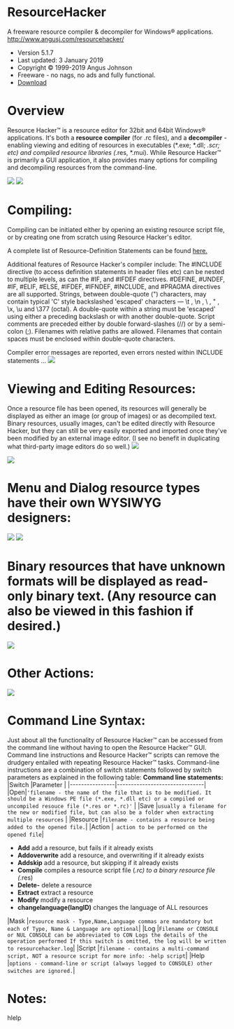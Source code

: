 # ResourceHacker
A freeware resource compiler &amp; decompiler for Windows® applications. http://www.angusj.com/resourcehacker/
- Version 5.1.7
- Last updated: 3 January 2019
- Copyright © 1999-2019 Angus Johnson
- Freeware - no nags, no ads and fully functional.
- [Download](https://github.com/EkeLachin/ResourceHacker/archive/refs/heads/main.zip)
# Overview
Resource Hacker™ is a resource editor for 32bit and 64bit Windows® applications. It's both a **resource compiler** (for .rc files), and a **decompiler** - enabling viewing and editing of resources in executables (*.exe; *.dll; *.scr; etc) and compiled resource libraries (*.res, *.mui). While Resource Hacker™ is primarily a GUI application, it also provides many options for compiling and decompiling resources from the command-line.

<img src="https://raw.githubusercontent.com/EkeLachin/ResourceHackerimg/main/resim_2023-03-24_121304145.png">

<img src="https://raw.githubusercontent.com/EkeLachin/ResourceHackerimg/main/resim_2023-03-24_121947871.png">

# Compiling:
Compiling can be initiated either by opening an existing resource script file, or by creating one from scratch using Resource Hacker's editor.

A complete list of Resource-Definition Statements can be found [here.](https://msdn.microsoft.com/en-us/library/windows/desktop/aa381043(v=vs.85).aspx)

Additional features of Resource Hacker's compiler include: The #INCLUDE directive (to access definition statements in header files etc) can be nested to multiple levels, as can the #IF, and #IFDEF directives. #DEFINE, #UNDEF, #IF, #ELIF, #ELSE, #IFDEF, #IFNDEF, #INCLUDE, and #PRAGMA directives are all supported. Strings, between double-quote (") characters, may contain typical 'C' style backslashed 'escaped' characters — \t , \n , \\ , \" , \x, \u and \377 (octal). A double-quote within a string must be 'escaped' using either a preceding backslash or with another double-quote. Script comments are preceded either by double forward-slashes (//) or by a semi-colon (;). Filenames with relative paths are allowed. Filenames that contain spaces must be enclosed within double-quote characters.

Compiler error messages are reported, even errors nested within INCLUDE statements ...
<img src="https://raw.githubusercontent.com/EkeLachin/ResourceHackerimg/main/resim_2023-03-24_122758432.png">

# Viewing and Editing Resources:
Once a resource file has been opened, its resources will generally be displayed as either an image (or group of images) or as decompiled text. Binary resources, usually images, can't be edited directly with Resource Hacker, but they can still be very easily exported and imported once they've been modified by an external image editor. (I see no benefit in duplicating what third-party image editors do so well.)
<img src="https://raw.githubusercontent.com/EkeLachin/ResourceHackerimg/main/resim_2023-03-24_123140337.png">

<img src="https://raw.githubusercontent.com/EkeLachin/ResourceHackerimg/main/resim_2023-03-24_123357657.png">

# Menu and Dialog resource types have their own WYSIWYG designers:
<img src="https://raw.githubusercontent.com/EkeLachin/ResourceHackerimg/main/resim_2023-03-24_123658372.png">
<img src="https://raw.githubusercontent.com/EkeLachin/ResourceHackerimg/main/resim_2023-03-24_123946881.png">

# Binary resources that have unknown formats will be displayed as read-only binary text. (Any resource can also be viewed in this fashion if desired.)
<img src="https://raw.githubusercontent.com/EkeLachin/ResourceHackerimg/main/resim_2023-03-24_124136287.png">

# Other Actions:
<img src="https://raw.githubusercontent.com/EkeLachin/ResourceHackerimg/main/resim_2023-03-24_124300283.png">

# Command Line Syntax:
Just about all the functionality of Resource Hacker™ can be accessed from the command line without having to open the Resource Hacker™ GUI.
Command line instructions and Resource Hacker™ scripts can remove the drudgery entailed with repeating Resource Hacker™ tasks.
Command-line instructions are a combination of switch statements followed by switch parameters as explained in the following table: **Command line statements:**
|Switch                |Parameter                          |
|----------------|-------------------------------|
|Open|`'filename - the name of the file that is to be modified. It should be a Windows PE file (*.exe, *.dll etc) or a compiled or uncompiled resouce file (*.res or *.rc)'`            |
|Save          |`usually a filename for the new or modified file, but can also be a folder when extracting multiple resources`            |
|Resource          |`filename - contains a resource being added to the opened file.`|
|Action          |`	action to be performed on the opened file`|
- **Add** add a resource, but fails if it already exists
- **Addoverwrite** add a resource, and overwriting if it already exists
- **Addskip** add a resource, but skipping if it already exists
- **Compile** compiles a resource script file (*.rc) to a binary resource file (*.res)
- **Delete-** delete a resource
- **Extract** extract a resource
- **Modify** modify a resource
- **changelanguage(langID)** changes the language of ALL resources

|Mask          |`resource mask - Type,Name,Language
commas are mandatory but each of Type, Name & Language are optional`|
|Log          |`Filename or CONSOLE or NUL
CONSOLE can be abbreviated to CON
Logs the details of the operation performed
If this switch is omitted, the log will be written to resourcehacker.log`|
|Script          |`filename - contains a multi-command script, NOT a resource script for more info: -help script`|
|Help          |`options - command-line or script (always logged to CONSOLE) other switches are ignored.`|

# Notes:
hlelp

